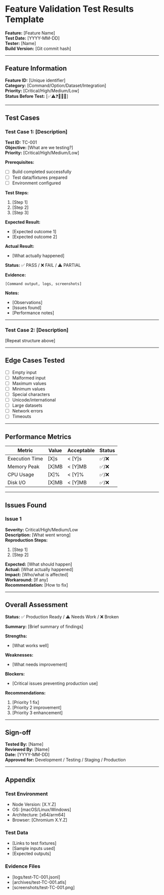 # Feature Validation Test Results Template
**Feature:** [Feature Name]  
**Test Date:** [YYYY-MM-DD]  
**Tester:** [Name]  
**Build Version:** [Git commit hash]

---

## Feature Information

**Feature ID:** [Unique identifier]  
**Category:** [Command/Option/Dataset/Integration]  
**Priority:** [Critical/High/Medium/Low]  
**Status Before Test:** [✅⚠️❓🚧❌📝]

---

## Test Cases

### Test Case 1: [Description]

**Test ID:** TC-001  
**Objective:** [What are we testing?]  
**Priority:** [Critical/High/Medium/Low]

**Prerequisites:**
- [ ] Build completed successfully
- [ ] Test data/fixtures prepared
- [ ] Environment configured

**Test Steps:**
1. [Step 1]
2. [Step 2]
3. [Step 3]

**Expected Result:**
- [Expected outcome 1]
- [Expected outcome 2]

**Actual Result:**
- [What actually happened]

**Status:** ✅ PASS / ❌ FAIL / ⚠️ PARTIAL

**Evidence:**
```
[Command output, logs, screenshots]
```

**Notes:**
- [Observations]
- [Issues found]
- [Performance notes]

---

### Test Case 2: [Description]

[Repeat structure above]

---

## Edge Cases Tested

- [ ] Empty input
- [ ] Malformed input
- [ ] Maximum values
- [ ] Minimum values
- [ ] Special characters
- [ ] Unicode/international
- [ ] Large datasets
- [ ] Network errors
- [ ] Timeouts

---

## Performance Metrics

| Metric | Value | Acceptable | Status |
|--------|-------|------------|--------|
| Execution Time | [X]s | < [Y]s | ✅/❌ |
| Memory Peak | [X]MB | < [Y]MB | ✅/❌ |
| CPU Usage | [X]% | < [Y]% | ✅/❌ |
| Disk I/O | [X]MB | < [Y]MB | ✅/❌ |

---

## Issues Found

### Issue 1
**Severity:** Critical/High/Medium/Low  
**Description:** [What went wrong]  
**Reproduction Steps:**
1. [Step 1]
2. [Step 2]

**Expected:** [What should happen]  
**Actual:** [What actually happened]  
**Impact:** [Who/what is affected]  
**Workaround:** [If any]  
**Recommendation:** [How to fix]

---

## Overall Assessment

**Status:** ✅ Production Ready / ⚠️ Needs Work / ❌ Broken

**Summary:**
[Brief summary of findings]

**Strengths:**
- [What works well]

**Weaknesses:**
- [What needs improvement]

**Blockers:**
- [Critical issues preventing production use]

**Recommendations:**
1. [Priority 1 fix]
2. [Priority 2 improvement]
3. [Priority 3 enhancement]

---

## Sign-off

**Tested By:** [Name]  
**Reviewed By:** [Name]  
**Date:** [YYYY-MM-DD]  
**Approved for:** Development / Testing / Staging / Production

---

## Appendix

### Test Environment
- Node Version: [X.Y.Z]
- OS: [macOS/Linux/Windows]
- Architecture: [x64/arm64]
- Browser: [Chromium X.Y.Z]

### Test Data
- [Links to test fixtures]
- [Sample inputs used]
- [Expected outputs]

### Evidence Files
- [logs/test-TC-001.jsonl]
- [archives/test-TC-001.atls]
- [screenshots/test-TC-001.png]
